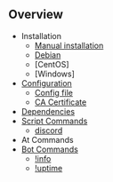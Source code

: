 ## Overview
- Installation
  - [Manual installation](https://github.com/Normynator/roCORDTesting/blob/dev/docs/installation_manual_debian.md)
  - [Debian](https://github.com/Normynator/roCORDTesting/blob/dev/docs/installation_debian.md)
  - [CentOS]
  - [Windows]
- [Configuration](https://github.com/Normynator/roCORDTesting/blob/dev/docs/configuration.md)
  - [Config file](https://github.com/Normynator/roCORDTesting/blob/dev/docs/configuration.md#config-file)
  - [CA Certificate](https://github.com/Normynator/roCORDTesting/blob/dev/docs/configuration.md#ca-certificate)
- [Dependencies](https://github.com/Normynator/roCORDTesting/blob/dev/docs/dependencies.md#required-dependencies-for-rocord)
- [Script Commands](https://github.com/Normynator/roCORDTesting/blob/dev/docs/script_commands.md#script-commands)
  - [discord](https://github.com/Normynator/roCORDTesting/blob/dev/docs/script_commands.md#discordstring-string)
- At Commands
- [Bot Commands](https://github.com/Normynator/roCORDTesting/blob/dev/docs/bot_commands.md)
  - [!info](https://github.com/Normynator/roCORDTesting/blob/dev/docs/bot_commands.md#info)
  - [!uptime](https://github.com/Normynator/roCORDTesting/blob/dev/docs/bot_commands.md#uptime)
